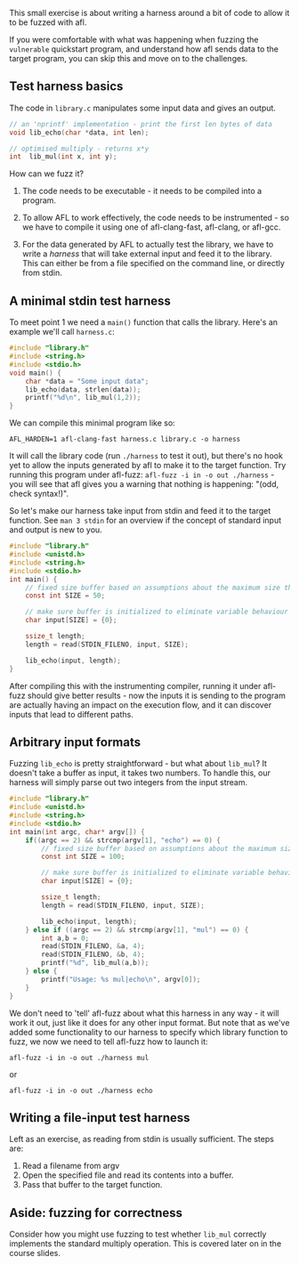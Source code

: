 This small exercise is about writing a harness around a bit of code to allow it to be fuzzed with afl.

If you were comfortable with what was happening when fuzzing the `vulnerable` quickstart program, and understand how afl sends data to the target program, you can skip this and move on to the challenges.

Test harness basics
-------------------

The code in `library.c` manipulates some input data and gives an output.
```c
// an 'nprintf' implementation - print the first len bytes of data
void lib_echo(char *data, int len);

// optimised multiply - returns x*y
int  lib_mul(int x, int y);
```
How can we fuzz it?

1.  The code needs to be executable - it needs to be compiled into a program.

2.  To allow AFL to work effectively, the code needs to be instrumented - so we have to compile it using one of afl-clang-fast, afl-clang, or afl-gcc.

3.  For the data generated by AFL to actually test the library, we have to write a _harness_ that will take external input and feed it to the library. This can either be from a file specified on the command line, or directly from stdin.

A minimal stdin test harness
----------------------------

To meet point 1 we need a `main()` function that calls the library. Here's an example we'll call `harness.c`:
```c
#include "library.h"
#include <string.h>
#include <stdio.h>
void main() {
	char *data = "Some input data";
	lib_echo(data, strlen(data));
	printf("%d\n", lib_mul(1,2));
}
```

We can compile this minimal program like so:

`AFL_HARDEN=1 afl-clang-fast harness.c library.c -o harness`

It will call the library code (run `./harness` to test it out), but there's no hook yet to allow the inputs generated by afl to make it to the target function. Try running this program under afl-fuzz: `afl-fuzz -i in -o out ./harness` - you will see that afl gives you a warning that nothing is happening: "(odd, check syntax!)".

So let's make our harness take input from stdin and feed it to the target function. See `man 3 stdin` for an overview if the concept of standard input and output is new to you.

```c
#include "library.h"
#include <unistd.h>
#include <string.h>
#include <stdio.h>
int main() {
	// fixed size buffer based on assumptions about the maximum size that is likely necessary to exercise all aspects of the target function
	const int SIZE = 50;

	// make sure buffer is initialized to eliminate variable behaviour that isn't dependent on the input.
	char input[SIZE] = {0};

	ssize_t length;
	length = read(STDIN_FILENO, input, SIZE);

	lib_echo(input, length);
}
```

After compiling this with the instrumenting compiler, running it under afl-fuzz should give better results - now the inputs it is sending to the program are actually having an impact on the execution flow, and it can discover inputs that lead to different paths.

Arbitrary input formats
-----------------------
Fuzzing `lib_echo` is pretty straightforward - but what about `lib_mul`? It doesn't take a buffer as input, it takes two numbers. To handle this, our harness will simply parse out two integers from the input stream.

```c
#include "library.h"
#include <unistd.h>
#include <string.h>
#include <stdio.h>
int main(int argc, char* argv[]) {
	if((argc == 2) && strcmp(argv[1], "echo") == 0) {
		// fixed size buffer based on assumptions about the maximum size that is likely necessary to exercise all aspects of the target function
		const int SIZE = 100;

		// make sure buffer is initialized to eliminate variable behaviour that isn't dependent on the input.
		char input[SIZE] = {0};

		ssize_t length;
		length = read(STDIN_FILENO, input, SIZE);

		lib_echo(input, length);
	} else if ((argc == 2) && strcmp(argv[1], "mul") == 0) {
		int a,b = 0;
		read(STDIN_FILENO, &a, 4);
		read(STDIN_FILENO, &b, 4);
		printf("%d", lib_mul(a,b));
	} else {
		printf("Usage: %s mul|echo\n", argv[0]);
	}
}
```

We don't need to 'tell' afl-fuzz about what this harness in any way - it will work it out, just like it does for any other input format. But note that as we've added some functionality to our harness to specify which library function to fuzz, we now we need to tell afl-fuzz how to launch it:

    afl-fuzz -i in -o out ./harness mul

or

    afl-fuzz -i in -o out ./harness echo


Writing a file-input test harness
---------------------------------
Left as an exercise, as reading from stdin is usually sufficient. The steps are:

1.  Read a filename from argv
2.  Open the specified file and read its contents into a buffer.
3.  Pass that buffer to the target function.

Aside: fuzzing for correctness
------------------------------
Consider how you might use fuzzing to test whether `lib_mul` correctly implements the standard multiply operation. This is covered later on in the course slides.
